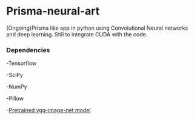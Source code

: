 # Prisma-neural-art
(Ongoing)Prisma like app in python using Convolutional Neural networks and deep learning.
Still to integrate CUDA with the code. 

### Dependencies
   -Tensorflow
   
   -SciPy
   
   -NumPy
   
   -Pillow
   
   -[Pretrained vgg-image-net model](http://www.vlfeat.org/matconvnet/models/beta16/imagenet-vgg-verydeep-19.mat) 
